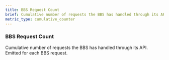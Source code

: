 ```yaml
---
title: BBS Request Count
brief: Cumulative number of requests the BBS has handled through its API. Emitted for each BBS request.
metric_type: cumulative_counter
---
```


### BBS Request Count

Cumulative number of requests the BBS has handled through its API. Emitted for each BBS request.